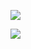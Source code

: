 <a href="https://codeclimate.com/github/anfieldka/frontend-project-lvl1/maintainability"><img src="https://api.codeclimate.com/v1/badges/b75937a2dc8eb984003a/maintainability" /></a>


<a href="https://codeclimate.com/github/anfieldka/frontend-project-lvl1/test_coverage"><img src="https://api.codeclimate.com/v1/badges/b75937a2dc8eb984003a/test_coverage" /></a>


